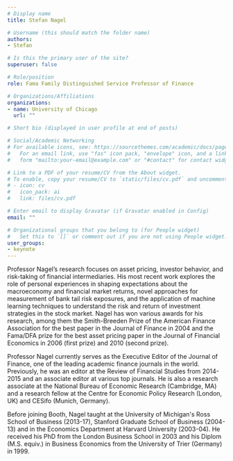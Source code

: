 ```yaml
---
# Display name
title: Stefan Nagel 

# Username (this should match the folder name)
authors:
- Stefan

# Is this the primary user of the site?
superuser: false

# Role/position
role: Fama Family Distinguished Service Professor of Finance

# Organizations/Affiliations
organizations:
- name: University of Chicago
  url: ""

# Short bio (displayed in user profile at end of posts)

# Social/Academic Networking
# For available icons, see: https://sourcethemes.com/academic/docs/page-builder/#icons
#   For an email link, use "fas" icon pack, "envelope" icon, and a link in the
#   form "mailto:your-email@example.com" or "#contact" for contact widget.

# Link to a PDF of your resume/CV from the About widget.
# To enable, copy your resume/CV to `static/files/cv.pdf` and uncomment the lines below.
# - icon: cv
#   icon_pack: ai
#   link: files/cv.pdf

# Enter email to display Gravatar (if Gravatar enabled in Config)
email: ""

# Organizational groups that you belong to (for People widget)
#   Set this to `[]` or comment out if you are not using People widget.
user_groups:
- keynote
---
```


Professor Nagel’s research focuses on asset pricing, investor behavior, and risk-taking of financial intermediaries. His most recent work explores the role of personal experiences in shaping expectations about the macroeconomy and financial market returns, novel approaches for measurement of bank tail risk exposures, and the application of machine learning techniques to understand the risk and return of investment strategies in the stock market. Nagel has won various awards for his research, among them the Smith-Breeden Prize of the American Finance Association for the best paper in the Journal of Finance in 2004 and the Fama/DFA prize for the best asset pricing paper in the Journal of Financial Economics in 2006 (first prize) and 2010 (second prize).

Professor Nagel currently serves as the Executive Editor of the Journal of Finance, one of the leading academic finance journals in the world. Previously, he was an editor at the Review of Financial Studies from 2014-2015 and an associate editor at various top journals. He is also a research associate at the National Bureau of Economic Research (Cambridge, MA) and a research fellow at the Centre for Economic Policy Research (London, UK) and CESifo (Munich, Germany). 

Before joining Booth, Nagel taught at the University of Michigan's Ross School of Business (2013-17), Stanford Graduate School of Business (2004-13) and in the Economics Department at Harvard University (2003-04). He received his PhD from the London Business School in 2003 and his Diplom (M.S. equiv.) in Business Economics from the University of Trier (Germany) in 1999.
